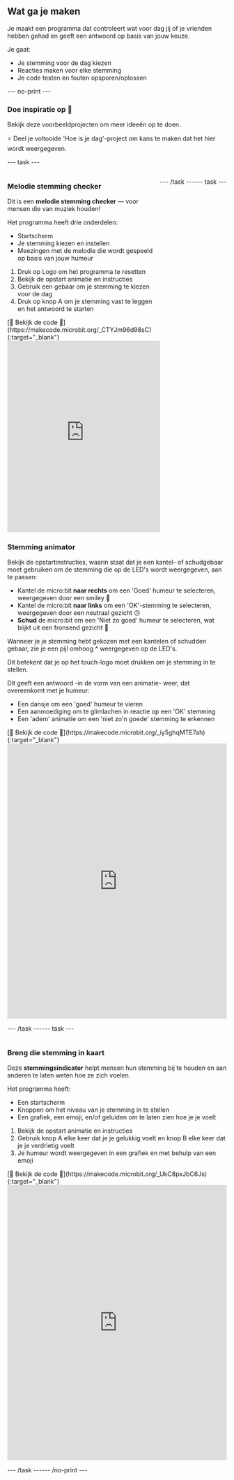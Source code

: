 ## Wat ga je maken

Je maakt een programma dat controleert wat voor dag jij of je vrienden hebben gehad en geeft een antwoord op basis van jouw keuze.

Je gaat:

- Je stemming voor de dag kiezen
- Reacties maken voor elke stemming
- Je code testen en fouten opsporen/oplossen

--- no-print ---

### Doe inspiratie op 💭

Bekijk deze voorbeeldprojecten om meer ideeën op te doen.

⭐ Deel je voltooide 'Hoe is je dag'-project om kans te maken dat het hier wordt weergegeven.

--- task ---

<div style="display: flex; flex-wrap: wrap">
<div style="flex-basis: 200px; flex-grow: 1">  

### Melodie stemming checker

Dit is een **melodie stemming checker** — voor mensen die van muziek houden!

Het programma heeft drie onderdelen:

- Startscherm
- Je stemming kiezen en instellen
- Meezingen met de melodie die wordt gespeeld op basis van jouw humeur

1. Druk op Logo om het programma te resetten
2. Bekijk de opstart animatie en instructies
3. Gebruik een gebaar om je stemming te kiezen voor de dag
4. Druk op knop A om je stemming vast te leggen en het antwoord te starten


<div>
[👀 Bekijk de code 👀](https://makecode.microbit.org/_CTYJm96d98sC){:target="_blank"}
<div style="position:relative;height:0;padding-bottom:125%;overflow:hidden;"><iframe style="position:absolute;top:0;left:0;width:100%;height:100%;" src="https://makecode.microbit.org/---run?id=_CTYJm96d98sC" allowfullscreen="allowfullscreen" sandbox="allow-popups allow-forms allow-scripts allow-same-origin" frameborder="0"></iframe></div></div>

</div>

--- /task ---  

--- task ---

<div style="display: flex; flex-wrap: wrap">
<div style="flex-basis: 200px; flex-grow: 1">  

### Stemming animator

Bekijk de opstartinstructies, waarin staat dat je een kantel- of schudgebaar moet gebruiken om de stemming die op de LED's wordt weergegeven, aan te passen:

- Kantel de micro:bit **naar rechts** om een 'Goed' humeur te selecteren, weergegeven door een smiley 🙂
- Kantel de micro:bit **naar links** om een 'OK'-stemming te selecteren, weergegeven door een neutraal gezicht 😐
- **Schud** de micro:bit om een 'Niet zo goed' humeur te selecteren, wat blijkt uit een fronsend gezicht 🙁

Wanneer je je stemming hebt gekozen met een kantelen of schudden gebaar, zie je een pijl omhoog **^** weergegeven op de LED's.

Dit betekent dat je op het touch-logo moet drukken om je stemming in te stellen.

Dit geeft een antwoord -in de vorm van een animatie- weer, dat overeenkomt met je humeur:

- Een dansje om een 'goed' humeur te vieren
- Een aanmoediging om te glimlachen in reactie op een 'OK' stemming
- Een 'adem' animatie om een 'niet zo'n goede' stemming te erkennen


</div>
<div>
[👀 Bekijk de code 👀](https://makecode.microbit.org/_iy5ghqMTE7ah){:target="_blank"}
<div style="position:relative;height:0;padding-bottom:125%;overflow:hidden;"><iframe style="position:absolute;top:0;left:0;width:100%;height:100%;" src="https://makecode.microbit.org/---run?id=_iy5ghqMTE7ah" allowfullscreen="allowfullscreen" sandbox="allow-popups allow-forms allow-scripts allow-same-origin" frameborder="0"></iframe></div>
</div>

--- /task ---

--- task ---

<div style="display: flex; flex-wrap: wrap">
<div style="flex-basis: 200px; flex-grow: 1">  

### Breng die stemming in kaart

Deze **stemmingsindicator** helpt mensen hun stemming bij te houden en aan anderen te laten weten hoe ze zich voelen.

Het programma heeft:

- Een startscherm
- Knoppen om het niveau van je stemming in te stellen
- Een grafiek, een emoji, en/of geluiden om te laten zien hoe je je voelt

1. Bekijk de opstart animatie en instructies
2. Gebruik knop A elke keer dat je je gelukkig voelt en knop B elke keer dat je je verdrietig voelt
3. Je humeur wordt weergegeven in een grafiek en met behulp van een emoji

</div>
<div>
[👀 Bekijk de code 👀](https://makecode.microbit.org/_UkC8pxJbC6Js){:target="_blank"}
<div style="position:relative;height:0;padding-bottom:125%;overflow:hidden;"><iframe style="position:absolute;top:0;left:0;width:100%;height:100%;" src="https://makecode.microbit.org/---run?id=_UkC8pxJbC6Js" allowfullscreen="allowfullscreen" sandbox="allow-popups allow-forms allow-scripts allow-same-origin" frameborder="0"></iframe></div>

</div>

--- /task ---

--- /no-print ---
